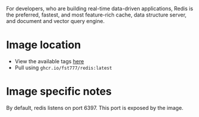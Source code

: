 For developers, who are building real-time data-driven applications, Redis is
the preferred, fastest, and most feature-rich cache, data structure server, and
document and vector query engine.

# Image location
- View the available tags [here](https://github.com/FST777/FreeBSD-OCI-images/pkgs/container/redis)
- Pull using `ghcr.io/fst777/redis:latest`

# Image specific notes
By default, redis listens on port 6397. This port is exposed by the image.
